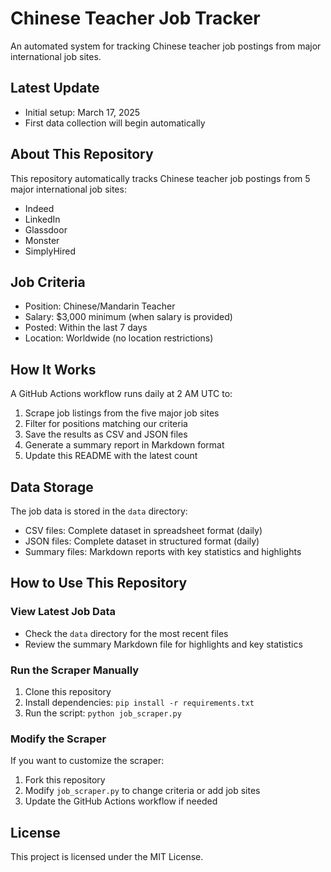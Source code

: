 # Chinese Teacher Job Tracker

An automated system for tracking Chinese teacher job postings from major international job sites.

## Latest Update

- Initial setup: March 17, 2025
- First data collection will begin automatically

## About This Repository

This repository automatically tracks Chinese teacher job postings from 5 major international job sites:

- Indeed
- LinkedIn
- Glassdoor
- Monster
- SimplyHired

## Job Criteria

- Position: Chinese/Mandarin Teacher
- Salary: $3,000 minimum (when salary is provided)
- Posted: Within the last 7 days
- Location: Worldwide (no location restrictions)

## How It Works

A GitHub Actions workflow runs daily at 2 AM UTC to:

1. Scrape job listings from the five major job sites
2. Filter for positions matching our criteria
3. Save the results as CSV and JSON files
4. Generate a summary report in Markdown format
5. Update this README with the latest count

## Data Storage

The job data is stored in the `data` directory:
- CSV files: Complete dataset in spreadsheet format (daily)
- JSON files: Complete dataset in structured format (daily)
- Summary files: Markdown reports with key statistics and highlights

## How to Use This Repository

### View Latest Job Data
- Check the `data` directory for the most recent files
- Review the summary Markdown file for highlights and key statistics

### Run the Scraper Manually
1. Clone this repository
2. Install dependencies: `pip install -r requirements.txt`
3. Run the script: `python job_scraper.py`

### Modify the Scraper
If you want to customize the scraper:
1. Fork this repository
2. Modify `job_scraper.py` to change criteria or add job sites
3. Update the GitHub Actions workflow if needed

## License

This project is licensed under the MIT License.
